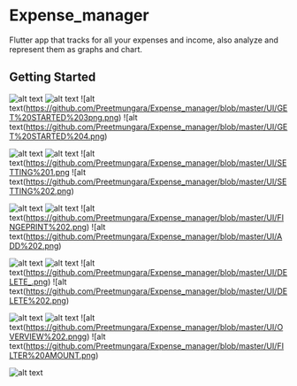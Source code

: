# Expense_manager

Flutter app that tracks for all your expenses and income, also analyze and represent them as graphs and chart.

## Getting Started


![alt text](https://github.com/Preetmungara/Expense_manager/blob/master/UI/GET-STARTED-1.png)
![alt text](https://github.com/Preetmungara/Expense_manager/blob/master/UI/GET%20STARTED%202.png)
![alt text(https://github.com/Preetmungara/Expense_manager/blob/master/UI/GET%20STARTED%203png.png)
![alt text(https://github.com/Preetmungara/Expense_manager/blob/master/UI/GET%20STARTED%204.png)

![alt text](https://github.com/Preetmungara/Expense_manager/blob/master/UI/LOGIN%20UI.png)
![alt text](https://github.com/Preetmungara/Expense_manager/blob/master/UI/DASHBOARD.png)
![alt text(https://github.com/Preetmungara/Expense_manager/blob/master/UI/SETTING%201.png
![alt text(https://github.com/Preetmungara/Expense_manager/blob/master/UI/SETTING%202.png)


![alt text](https://github.com/Preetmungara/Expense_manager/blob/master/UI/BUDGET.png)
![alt text](https://github.com/Preetmungara/Expense_manager/blob/master/UI/ADD%20CATEGORY%202.png)
![alt text(https://github.com/Preetmungara/Expense_manager/blob/master/UI/FINGEPRINT%202.png)
![alt text(https://github.com/Preetmungara/Expense_manager/blob/master/UI/ADD%202.png)



![alt text](https://github.com/Preetmungara/Expense_manager/blob/master/UI/ADD%204%20CROP.png)
![alt text](https://github.com/Preetmungara/Expense_manager/blob/master/UI/VIEW%201.png)
![alt text(https://github.com/Preetmungara/Expense_manager/blob/master/UI/DELETE_.png)
![alt text(https://github.com/Preetmungara/Expense_manager/blob/master/UI/DELETE%202.png)


![alt text](https://github.com/Preetmungara/Expense_manager/blob/master/UI/SEARCH.png)
![alt text](https://github.com/Preetmungara/Expense_manager/blob/master/UI/OVERVIEW%201.png)
![alt text(https://github.com/Preetmungara/Expense_manager/blob/master/UI/OVERVIEW%202.pngg)
![alt text(https://github.com/Preetmungara/Expense_manager/blob/master/UI/FILTER%20AMOUNT.png)


![alt text](https://github.com/Preetmungara/Expense_manager/blob/master/UI/FILTER%20DATE%201.png)